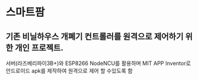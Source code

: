 # 스마트팜
## 기존 비닐하우스 개폐기 컨트롤러를 원격으로 제어하기 위한 개인 프로젝트.
서버(라즈베리파이3B+)와 ESP8266 NodeNCU를 활용하며 MIT APP Inventor로 안드로이드 apk를 제작하여 원격으로 제어 할 수있도록 함

